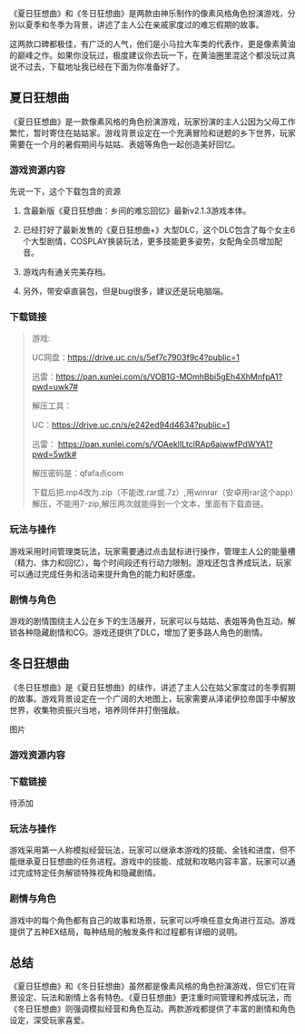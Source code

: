 《夏日狂想曲》和《冬日狂想曲》是两款由神乐制作的像素风格角色扮演游戏，分别以夏季和冬季为背景，讲述了主人公在亲戚家度过的难忘假期的故事。

这两款口碑都极佳，有广泛的人气，他们是小马拉大车类的代表作，更是像素黄油的巅峰之作。如果你没玩过，极度建议你去玩一下，在黄油圈里混这个都没玩过真说不过去，下载地址我已经在下面为你准备好了。

## 夏日狂想曲

《夏日狂想曲》是一款像素风格的角色扮演游戏，玩家扮演的主人公因为父母工作繁忙，暂时寄住在姑姑家。游戏背景设定在一个充满冒险和谜题的乡下世界，玩家需要在一个月的暑假期间与姑姑、表姐等角色一起创造美好回忆。

### 游戏资源内容

先说一下，这个下载包含的资源

1. 含最新版《夏日狂想曲：乡间的难忘回忆》最新v2.1.3游戏本体。

2. 已经打好了最新发售的《夏日狂想曲+》大型DLC，这个DLC包含了每个女主6个大型剧情，COSPLAY换装玩法，更多技能更多姿势，女配角全员增加配音。

3. 游戏内有通关完美存档。

4. 另外，带安卓直装包，但是bug很多，建议还是玩电脑端。

### 下载链接

> 游戏:
>
> UC网盘：https://drive.uc.cn/s/5ef7c7903f9c4?public=1
> 
> 迅雷：https://pan.xunlei.com/s/VOB1G-MOmhBbi5gEh4XhMnfpA1?pwd=uwk7#
> 
> 解压工具：
> 
> UC：https://drive.uc.cn/s/e242ed94d4634?public=1
> 
> 迅雷： https://pan.xunlei.com/s/VOAeklILtclRAp6ajwwfPdWYA1?pwd=5wtk#
> 
> 解压密码是：qfafa点com
> 
> 下载后把.mp4改为.zip（不能改.rar或.7z）,用winrar（安卓用rar这个app）解压，不能用7-zip,解压两次就能得到一个文本，里面有下载直链。

### 玩法与操作

游戏采用时间管理类玩法，玩家需要通过点击鼠标进行操作，管理主人公的能量槽（精力、体力和回忆），每个时间段还有行动力限制。游戏还包含养成玩法，玩家可以通过完成任务和活动来提升角色的能力和好感度。

### 剧情与角色

游戏的剧情围绕主人公在乡下的生活展开，玩家可以与姑姑、表姐等角色互动，解锁各种隐藏剧情和CG。游戏还提供了DLC，增加了更多路人角色的剧情。

## 冬日狂想曲

《冬日狂想曲》是《夏日狂想曲》的续作，讲述了主人公在姑父家度过的冬季假期的故事。游戏背景设定在一个广阔的大地图上，玩家需要从泽诺伊拉帝国手中解放世界，收集物资振兴当地，培养同伴并打倒强敌。

图片

### 游戏资源内容

### 下载链接

待添加

### 玩法与操作

游戏采用第一人称模拟经营玩法，玩家可以继承本游戏的技能、金钱和进度，但不能继承夏日狂想曲的任务进程。游戏中的技能、成就和攻略内容丰富，玩家可以通过完成特定任务解锁特殊视角和隐藏剧情。

### 剧情与角色

游戏中的每个角色都有自己的故事和场景，玩家可以呼唤任意女角进行互动。游戏提供了五种EX结局，每种结局的触发条件和过程都有详细的说明。

## 总结

《夏日狂想曲》和《冬日狂想曲》虽然都是像素风格的角色扮演游戏，但它们在背景设定、玩法和剧情上各有特色。《夏日狂想曲》更注重时间管理和养成玩法，而《冬日狂想曲》则强调模拟经营和角色互动。两款游戏都提供了丰富的剧情和角色设定，深受玩家喜爱。